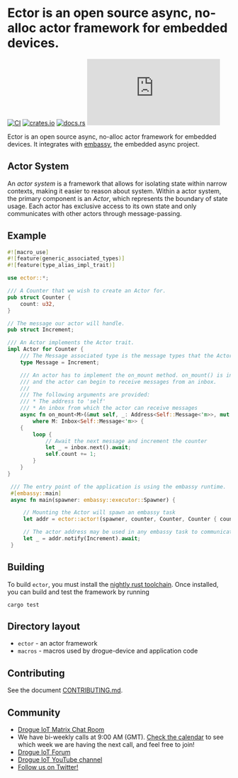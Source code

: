 # Ector is an open source async, no-alloc actor framework for embedded devices. 

[![CI](https://github.com/drogue-iot/ector/actions/workflows/ci.yaml/badge.svg)](https://github.com/drogue-iot/ector/actions/workflows/ci.yaml)
[![crates.io](https://img.shields.io/crates/v/ector.svg)](https://crates.io/crates/ector)
[![docs.rs](https://docs.rs/ector/badge.svg)](https://docs.rs/ector)
[![Matrix](https://img.shields.io/matrix/drogue-iot:matrix.org)](https://matrix.to/#/#drogue-iot:matrix.org)

Ector is an open source async, no-alloc actor framework for embedded devices. It integrates with [embassy](https://github.com/embassy-rs/embassy), the embedded async project.

## Actor System

An _actor system_ is a framework that allows for isolating state within narrow contexts, making it easier to reason about system.
Within a actor system, the primary component is an _Actor_, which represents the boundary of state usage.
Each actor has exclusive access to its own state and only communicates with other actors through message-passing.

## Example

```rust
#![macro_use]
#![feature(generic_associated_types)]
#![feature(type_alias_impl_trait)]

use ector::*;

/// A Counter that we wish to create an Actor for.
pub struct Counter {
    count: u32,
}

// The message our actor will handle.
pub struct Increment;

/// An Actor implements the Actor trait.
impl Actor for Counter {
    /// The Message associated type is the message types that the Actor can receive.
    type Message = Increment;

    /// An actor has to implement the on_mount method. on_mount() is invoked when the internals of an actor is ready,
    /// and the actor can begin to receive messages from an inbox.
    ///
    /// The following arguments are provided:
    /// * The address to 'self'
    /// * An inbox from which the actor can receive messages
    async fn on_mount<M>(&mut self, _: Address<Self::Message<'m>>, mut inbox: M) -> !
        where M: Inbox<Self::Message<'m>> {
    {
        loop {
            // Await the next message and increment the counter
            let _ = inbox.next().await;
            self.count += 1;
        }
    }
}

 /// The entry point of the application is using the embassy runtime.
 #[embassy::main]
 async fn main(spawner: embassy::executor::Spawner) {

     // Mounting the Actor will spawn an embassy task
     let addr = ector::actor!(spawner, counter, Counter, Counter { count  0 });

     // The actor address may be used in any embassy task to communicate with the actor.
     let _ = addr.notify(Increment).await;
 }
```

## Building

To build `ector`, you must install the [nightly rust toolchain](https://rustup.rs/). Once
installed, you can build and test the framework by running

~~~shell
cargo test
~~~

## Directory layout

* `ector` - an actor framework
* `macros` - macros used by drogue-device and application code


## Contributing

See the document [CONTRIBUTING.md](CONTRIBUTING.md).

## Community

* [Drogue IoT Matrix Chat Room](https://matrix.to/#/#drogue-iot:matrix.org)
* We have bi-weekly calls at 9:00 AM (GMT). [Check the calendar](https://calendar.google.com/calendar/u/0/embed?src=ofuctjec399jr6kara7n0uidqg@group.calendar.google.com&pli=1) to see which week we are having the next call, and feel free to join!
* [Drogue IoT Forum](https://discourse.drogue.io/)
* [Drogue IoT YouTube channel](https://www.youtube.com/channel/UC7GZUy2hKidvY6V_3QZfCcA)
* [Follow us on Twitter!](https://twitter.com/DrogueIoT)
